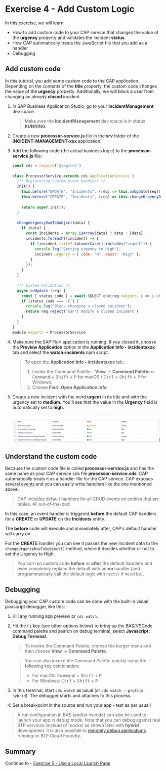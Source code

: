# Exercise 4 - Add Custom Logic

In this exercise, we will learn
- How to add custom code to your CAP service that changes the value of the **urgency** property and validates the incident **status**.
- How CAP automatically treats the JavaScript file that you add as a handler
- Debugging

## Add custom code

In this tutorial, you add some custom code to the CAP application. Depending on the contents of the **title** property, the custom code changes the value of the **urgency** property. Additionally, we will block a user from changing an already **closed** incident.

1. In SAP Business Application Studio, go to your **IncidentManagement** dev space.

    > Make sure the **IncidentManagement** dev space is in status **RUNNING**.

2. Create a new **processor-service.js** file in the **srv** folder of the **INCIDENT-MANAGEMENT-xxx** application.

3. Add the following code (the actual business logic) to the **processor-service.js** file:

    ```js
    const cds = require('@sap/cds')

    class ProcessorService extends cds.ApplicationService {
      /** Registering custom event handlers */
      init() {
        this.before("UPDATE", "Incidents", (req) => this.onUpdate(req));
        this.before("CREATE", "Incidents", (req) => this.changeUrgencyDueToSubject(req.data));

        return super.init();
      }

      changeUrgencyDueToSubject(data) {
        if (data) {
          const incidents = Array.isArray(data) ? data : [data];
          incidents.forEach((incident) => {
            if (incident.title?.toLowerCase().includes("urgent")) {
              console.log("Setting urgency to High");
              incident.urgency = { code: "H", descr: "High" };
            }
          });
        }
      }

      /** Custom Validation */
      async onUpdate (req) {
        const { status_code } = await SELECT.one(req.subject, i => i.status_code).where({ID: req.data.ID})
        if (status_code === 'C') {
          console.log("Block changing a closed incident");
          return req.reject(`Can't modify a closed incident`)
        }
      }
    }
    module.exports = ProcessorService
    ```

3. Make sure the SAP Fiori application is running. If you closed it, choose the **Preview Application** option in the **Application Info - incidentsxxx** tab and select the **watch-incidents** npm script.

    > To open the **Application Info - incidentsxxx** tab: 
    >
    >1. Invoke the Command Palette - **View** &rarr; **Command Palette** or <kbd>Command</kbd> + <kbd>Shift</kbd> + <kbd>P</kbd> for macOS / <kbd>Ctrl</kbd> + <kbd>Shift</kbd> + <kbd>P</kbd> for Windows. 
    >2. Choose **Fiori: Open Application Info**.

4. Create a new incident with the word **urgent** in its title and with the urgency set to **medium**. You'll see that the value in the **Urgency** field is automatically set to **high**.

    ![Fiori Elements Work List](./images/incidentapp.png)


## Understand the custom code

Because the custom code file is called **processor-service.js** and has the same name as your CAP service cds file **processor-service.cds**, CAP automatically treats it as a handler file for the CAP service. CAP exposes several [events](https://cap.cloud.sap/docs/node.js/events) and you can easily write handlers like the one mentioned above.

> CAP includes default handlers for all CRUD events on entities that are tables. All out-of-the-box!

In this case, an event handler is triggered **before** the default CAP handlers for a **CREATE** or **UPDATE** on the **Incidents** entity.

The **before** code will execute and immediately after, CAP's default handler will carry on.

For the **CREATE** handler you can see it passes the new Incident data to the `changeUrgencyDueToSubject()` method, where it decides whether or not to set the Urgency to High.

> You can run custom code **before** or **after** the default handlers and even completely replace the default with an **on** handler (and programmatically call the default logic with `next()` if need be).

## Debugging

Debugging your CAP custom code can be done with the built-in visual javascript debugger, like this:

1. Kill any running app preview or `cds watch`.

2. Hit the `F1` key (see other options below) to bring up the BAS/VSCode command palette and search on debug terminal, select __Javascript: Debug Terminal__.

    > To invoke the Command Palette, choose the burger menu and then choose **View** &rarr; **Command Palette**.

    > You can also invoke the Command Palette quickly using the following key combination:
    >
    > - For macOS: <kbd>Command</kbd> + <kbd>Shift</kbd> + <kbd>P</kbd>
    > - For Windows: <kbd>Ctrl</kbd> + <kbd>Shift</kbd> + <kbd>P</kbd>

3. In this terminal, start `cds watch` as usual (or `cds watch --profile hybrid`). The debugger starts and attaches to this process.

4. Set a break-point in the source and run your app - test as per usual!

> A run configuration in BAS (and/or vscode) can also be used to launch your app in debug mode. Note that you can debug against real BTP services (instead of mocks) as shown later with **hybrid** development. It is also possible to [remotely debug applications](https://community.sap.com/t5/technology-blogs-by-sap/set-up-remote-debugging-to-diagnose-cap-applications-node-js-stack-at/ba-p/13515376) running on BTP Cloud Foundry.

## Summary

Continue to - [Exercise 5 - Use a Local Launch Page](../Use%20a%20Local%20Launch%20Page/README.md)
